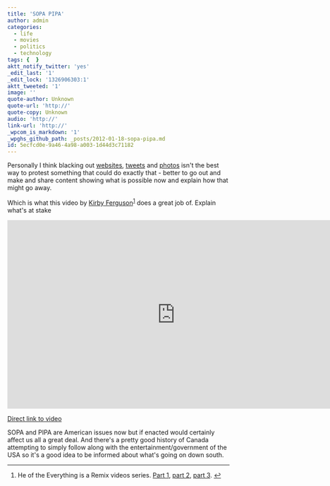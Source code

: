 ```yaml
---
title: 'SOPA PIPA'
author: admin
categories:
  - life
  - movies
  - politics
  - technology
tags: {  }
aktt_notify_twitter: 'yes'
_edit_last: '1'
_edit_lock: '1326906303:1'
aktt_tweeted: '1'
image: ''
quote-author: Unknown
quote-url: 'http://'
quote-copy: Unknown
audio: 'http://'
link-url: 'http://'
_wpcom_is_markdown: '1'
_wpghs_github_path: _posts/2012-01-18-sopa-pipa.md
id: 5ecfcd0e-9a46-4a98-a003-1d44d3c71182
---
```

<p>Personally I think blacking out <a href="http://en.wikipedia.org/wiki/U2">websites</a>, <a href="https://twitter.com/ryanbaldwin/status/159671559450132480">tweets</a> and <a href="http://blog.flickr.net/en/2012/01/18/pipa-sopa/">photos</a> isn't the best way to protest something that could do exactly that - better to go out and make and share content showing what is possible now and explain how that might go away.</p>
<p>Which is what this video by <a href="http://vimeo.com/kirbyferguson">Kirby Ferguson</a><sup id="fnref-19991:1"><a href="#fn-19991:1" rel="footnote">1</a></sup> does a great job of. Explain what's at stake</p>
<p><iframe src="http://player.vimeo.com/video/31100268?byline=0&amp;portrait=0" width="759" height="427" frameborder="0" webkitAllowFullScreen mozallowfullscreen allowFullScreen></iframe></p>
<p><a href="http://vimeo.com/31100268">Direct link to video</a></p>
<p>SOPA and PIPA are American issues now but if enacted would certainly affect us all a great deal. And there's a pretty good history of Canada attempting to simply follow along with the entertainment/government of the USA so it's a good idea to be informed about what's going on down south.</p>
<div class="footnotes">
<hr />
<ol>
<li id="fn-19991:1">
He of the Everything is a Remix videos series. <a href="http://vimeo.com/14912890">Part 1</a>, <a href="http://vimeo.com/19447662">part 2</a>, <a href="http://vimeo.com/25380454">part 3</a>.&#160;<a href="#fnref-19991:1" rev="footnote">&#8617;</a>
</li>
</ol>
</div>
